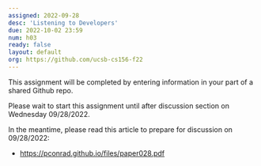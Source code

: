 ```yaml
---
assigned: 2022-09-28
desc: 'Listening to Developers'
due: 2022-10-02 23:59
num: h03
ready: false
layout: default
org: https://github.com/ucsb-cs156-f22
---
```


This assignment will be completed by entering information in your part of a shared Github repo.  

Please wait to start this assignment until after discussion section on Wednesday 09/28/2022.

In the meantime, please read this article to prepare for discussion on 09/28/2022:

* <https://pconrad.github.io/files/paper028.pdf>



